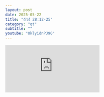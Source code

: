 ```yaml
---
layout: post
date: 2025-05-22
title: "삼상 28:12-25"
category: "qt"
subtitle: ""
youtube: "OklyidnPJ90"
---
```


<div class="youtube margin-large">
    <iframe src="https://www.youtube.com/embed/OklyidnPJ90" title="YouTube video player" frameborder="0" allow="accelerometer; autoplay; clipboard-write; encrypted-media; gyroscope; picture-in-picture; web-share" allowfullscreen></iframe>
</div>

